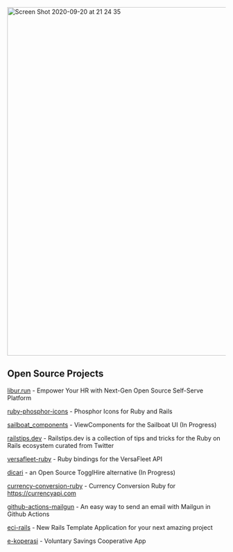 <img width="804" alt="Screen Shot 2020-09-20 at 21 24 35" src="https://user-images.githubusercontent.com/6563823/93713711-d58a7880-fb87-11ea-989c-d493997860fc.png">

## Open Source Projects

[libur.run](https://github.com/maful/libur.run) - Empower Your HR with Next-Gen Open Source Self-Serve Platform

[ruby-phosphor-icons](https://github.com/maful/ruby-phosphor-icons) - Phosphor Icons for Ruby and Rails

[sailboat_components](https://github.com/maful/sailboat_components) - ViewComponents for the Sailboat UI (In Progress)

[railstips.dev](https://github.com/maful/railstips.dev) - Railstips.dev is a collection of tips and tricks for the Ruby on Rails ecosystem curated from Twitter

[versafleet-ruby](https://github.com/maful/versafleet-ruby) - Ruby bindings for the VersaFleet API

[dicari](https://github.com/maful/dicari) - an Open Source TogglHire alternative (In Progress)

[currency-conversion-ruby](https://github.com/maful/currency-conversion-ruby) - Currency Conversion Ruby for https://currencyapi.com

[github-actions-mailgun](https://github.com/maful/github-actions-mailgun) - An easy way to send an email with Mailgun in Github Actions

[eci-rails](https://github.com/maful/eci-rails) - New Rails Template Application for your next amazing project

[e-koperasi](https://github.com/maful/e-koperasi) - Voluntary Savings Cooperative App
